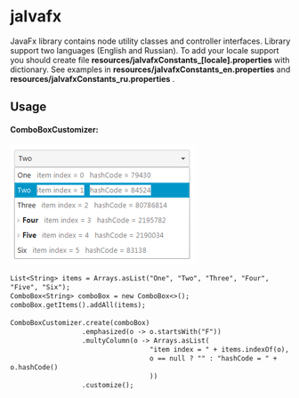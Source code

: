 # jalvafx
JavaFx library contains node utility classes and controller interfaces.
Library support two languages (English and Russian). To add your locale support you should create file **resources/jalvafxConstants_[locale].properties** with dictionary. See examples in **resources/jalvafxConstants_en.properties** and  **resources/jalvafxConstants_ru.properties** .

## Usage
#### ComboBoxCustomizer:

![](https://github.com/jalva-top/jalvafx/blob/master/image/ComboBoxCustomizer.png)

```
List<String> items = Arrays.asList("One", "Two", "Three", "Four", "Five", "Six");
ComboBox<String> comboBox = new ComboBox<>();
comboBox.getItems().addAll(items);

ComboBoxCustomizer.create(comboBox)
                  .emphasized(o -> o.startsWith("F"))
				  .multyColumn(o -> Arrays.asList(
								   "item index = " + items.indexOf(o), 
								   o == null ? "" : "hashCode = " + o.hashCode()
								   ))
				  .customize();
```
